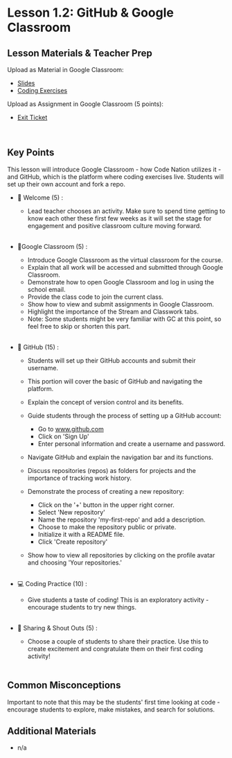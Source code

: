 # Lesson 1.2: GitHub & Google Classroom

## Lesson Materials  & Teacher Prep

Upload as Material in Google Classroom:
- [Slides](https://docs.google.com/presentation/d/1EB8GVHuKhh781d5sJpM2lVhTevpDufTXjmbTydZNnM8/edit?usp=sharing)
- [Coding Exercises](https://popcode.org/?snapshot=eb99c80f-f102-4c8e-a488-64e01c30e943)

Upload as Assignment in Google Classroom (5 points):
- [Exit Ticket](https://forms.gle/maHRBfZMZQPj2aJ48)

<br>


## Key Points
This lesson will introduce Google Classroom - how Code Nation utilizes it - and GitHub, which is the platform where coding exercises live. Students will set up their own account and fork a repo.

- 👋 Welcome (5) : 
    - Lead teacher chooses an activity. Make sure to spend time getting to know each other these first few weeks as it will set the stage for engagement and positive classroom culture moving forward.<br><br>

- 🎒Google Classroom (5) : 
    - Introduce Google Classroom as the virtual classroom for the course.
    - Explain that all work will be accessed and submitted through Google Classroom.
    - Demonstrate how to open Google Classroom and log in using the school email.
    - Provide the class code to join the current class.
    - Show how to view and submit assignments in Google Classroom.
    - Highlight the importance of the Stream and Classwork tabs.
    - Note: Some students might be very familiar with GC at this point, so feel free to skip or shorten this part.<br><br>

- 👾 GitHub (15) :
    - Students will set up their GitHub accounts and submit their username.
    - This portion will cover the basic of GitHub and navigating the platform.
    - Explain the concept of version control and its benefits.
    - Guide students through the process of setting up a GitHub account:
        - Go to www.github.com
        - Click on 'Sign Up'
        - Enter personal information and create a username and password.
        
    - Navigate GitHub and explain the navigation bar and its functions.
    - Discuss repositories (repos) as folders for projects and the importance of tracking work history.
    - Demonstrate the process of creating a new repository:
        - Click on the '+' button in the upper right corner.
        - Select 'New repository'
        - Name the repository 'my-first-repo' and add a description.
        - Choose to make the repository public or private.
        - Initialize it with a README file.
        - Click 'Create repository'
    - Show how to view all repositories by clicking on the profile avatar and choosing 'Your repositories.'<br><br>

- 💻 Coding Practice (10) : 
    - Give students a taste of coding! This is an exploratory activity - encourage students to try new things.<br><br>

- 🎉 Sharing & Shout Outs (5) :
    - Choose a couple of students to share their practice. Use this to create excitement and congratulate them on their first coding activity!<br><br>


## Common Misconceptions
Important to note that this may be the students' first time looking at code - encourage students to explore, make mistakes, and search for solutions.  

## Additional Materials
- n/a
